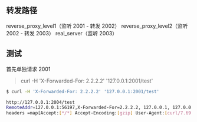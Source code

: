 ## 转发路径
reverse_proxy_level1（监听 2001 - 转发 2002）
reverse_proxy_level2（监听 2002 - 转发 2003）
real_server（监听 2003）


## 测试
首先单独请求 2001
> curl -H 'X-Forwarded-For: 2.2.2.2' '127.0.0.1:2001/test'
```bash
$ curl -H 'X-Forwarded-For: 2.2.2.2' '127.0.0.1:2001/test'

http://127.0.0.1:2004/test
RemoteAddr=127.0.0.1:56197,X-Forwarded-For=2.2.2.2, 127.0.0.1, 127.0.0.1,X-Real-Ip=127.0.0.1:56195
headers =map[Accept:[*/*] Accept-Encoding:[gzip] User-Agent:[curl/7.69.1] X-Forwarded-For:[2.2.2.2, 127.0.0.1, 127.0.0.1] X-Real-Ip:[127.0.0.1:56195]]


```
